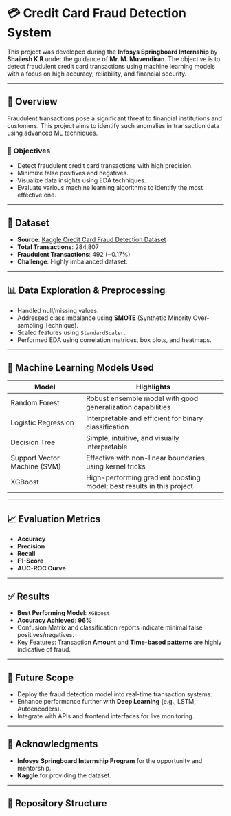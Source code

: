 # 💳 Credit Card Fraud Detection System

This project was developed during the **Infosys Springboard Internship** by **Shailesh K R** under the guidance of **Mr. M. Muvendiran**. The objective is to detect fraudulent credit card transactions using machine learning models with a focus on high accuracy, reliability, and financial security.

---

## 📌 Overview

Fraudulent transactions pose a significant threat to financial institutions and customers. This project aims to identify such anomalies in transaction data using advanced ML techniques.

### 🎯 Objectives

- Detect fraudulent credit card transactions with high precision.
- Minimize false positives and negatives.
- Visualize data insights using EDA techniques.
- Evaluate various machine learning algorithms to identify the most effective one.

---

## 📂 Dataset

- **Source**: [Kaggle Credit Card Fraud Detection Dataset](https://www.kaggle.com/mlg-ulb/creditcardfraud)
- **Total Transactions**: 284,807
- **Fraudulent Transactions**: 492 (~0.17%)
- **Challenge**: Highly imbalanced dataset.

---

## 📊 Data Exploration & Preprocessing

- Handled null/missing values.
- Addressed class imbalance using **SMOTE** (Synthetic Minority Over-sampling Technique).
- Scaled features using `StandardScaler`.
- Performed EDA using correlation matrices, box plots, and heatmaps.

---

## 🧠 Machine Learning Models Used

| Model              | Highlights                                                              |
|-------------------|--------------------------------------------------------------------------|
| Random Forest      | Robust ensemble model with good generalization capabilities             |
| Logistic Regression| Interpretable and efficient for binary classification                   |
| Decision Tree      | Simple, intuitive, and visually interpretable                           |
| Support Vector Machine (SVM) | Effective with non-linear boundaries using kernel tricks     |
| XGBoost            | High-performing gradient boosting model; best results in this project   |

---

## 📈 Evaluation Metrics

- **Accuracy**
- **Precision**
- **Recall**
- **F1-Score**
- **AUC-ROC Curve**

---

## ✅ Results

- **Best Performing Model**: `XGBoost`
- **Accuracy Achieved**: **96%**
- Confusion Matrix and classification reports indicate minimal false positives/negatives.
- Key Features: Transaction **Amount** and **Time-based patterns** are highly indicative of fraud.

---

## 🚀 Future Scope

- Deploy the fraud detection model into real-time transaction systems.
- Enhance performance further with **Deep Learning** (e.g., LSTM, Autoencoders).
- Integrate with APIs and frontend interfaces for live monitoring.

---

## 🙏 Acknowledgments

- **Infosys Springboard Internship Program** for the opportunity and mentorship.
- **Kaggle** for providing the dataset.

---

## 📁 Repository Structure

